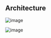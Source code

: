 ## Architecture

![image](https://user-images.githubusercontent.com/100985462/167310529-eeeebfe6-59bf-4666-beca-9718d479f668.png)

![image](https://user-images.githubusercontent.com/100985462/167310578-e99cbf4d-4375-43d1-b867-20dfa8318dee.png)

